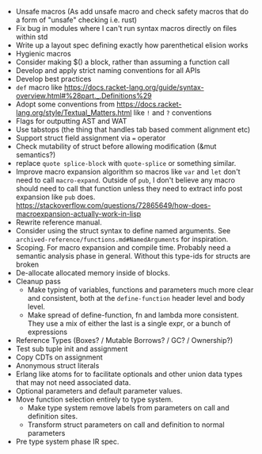 - Unsafe macros (As add unsafe macro and check safety macros that do a form of "unsafe" checking
  i.e. rust)
- Fix bug in modules where I can't run syntax macros directly on files within std
- Write up a layout spec defining exactly how parenthetical elision works
- Hygienic macros
- Consider making $() a block, rather than assuming a function call
- Develop and apply strict naming conventions for all APIs
- Develop best practices
- `def` macro like https://docs.racket-lang.org/guide/syntax-overview.html#%28part._.Definitions%29
- Adopt some conventions from https://docs.racket-lang.org/style/Textual_Matters.html like `!` and
  `?` conventions
- Flags for outputting AST and WAT
- Use tabstops (the thing that handles tab based comment alignment etc)
- Support struct field assignment via `=` operator
- Check mutability of struct before allowing modification (&mut semantics?)
- replace `quote splice-block` with `quote-splice` or something similar.
- Improve macro expansion algorithm so macros like `var` and `let` don't need to call
  `macro-expand`. Outside of `pub`, I don't believe any macro should need to call that function
  unless they need to extract info post expansion like `pub` does.
  https://stackoverflow.com/questions/72865649/how-does-macroexpansion-actually-work-in-lisp
- Rewrite reference manual.
- Consider using the struct syntax to define named arguments. See
  `archived-reference/functions.md#NamedArguments` for inspiration.
- Scoping. For macro expansion and compile time. Probably need a semantic analysis phase in general.
  Without this type-ids for structs are broken
- De-allocate allocated memory inside of blocks.
- Cleanup pass
  - Make typing of variables, functions and parameters much more clear and consistent, both
    at the `define-function` header level and body level.
  - Make spread of define-function, fn and lambda more consistent. They use a mix of either the last
    is a single expr, or a bunch of expressions
- Reference Types (Boxes? / Mutable Borrows? / GC? / Ownership?)
- Test sub tuple init and assignment
- Copy CDTs on assignment
- Anonymous struct literals
- Erlang like atoms for to facilitate optionals and other union data types that may not need associated data.
- Optional parameters and default parameter values.
- Move function selection entirely to type system.
  - Make type system remove labels from parameters on call and definition sites.
  - Transform struct parameters on call and definition to normal parameters
- Pre type system phase IR spec.
